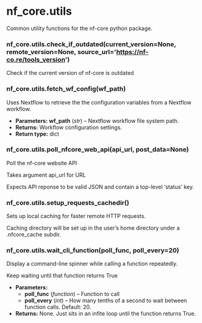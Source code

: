 # nf_core.utils

Common utility functions for the nf-core python package.

### nf_core.utils.check_if_outdated(current_version=None, remote_version=None, source_url='https://nf-co.re/tools_version')

Check if the current version of nf-core is outdated

### nf_core.utils.fetch_wf_config(wf_path)

Uses Nextflow to retrieve the the configuration variables
from a Nextflow workflow.

- **Parameters:**
  **wf_path** (_str_) – Nextflow workflow file system path.
- **Returns:**
  Workflow configuration settings.
- **Return type:**
  dict

### nf_core.utils.poll_nfcore_web_api(api_url, post_data=None)

Poll the nf-core website API

Takes argument api_url for URL

Expects API reponse to be valid JSON and contain a top-level ‘status’ key.

### nf_core.utils.setup_requests_cachedir()

Sets up local caching for faster remote HTTP requests.

Caching directory will be set up in the user’s home directory under
a .nfcore_cache subdir.

### nf_core.utils.wait_cli_function(poll_func, poll_every=20)

Display a command-line spinner while calling a function repeatedly.

Keep waiting until that function returns True

- **Parameters:**
  - **poll_func** (_function_) – Function to call
  - **poll_every** (_int_) – How many tenths of a second to wait between function calls. Default: 20.
- **Returns:**
  None. Just sits in an infite loop until the function returns True.
